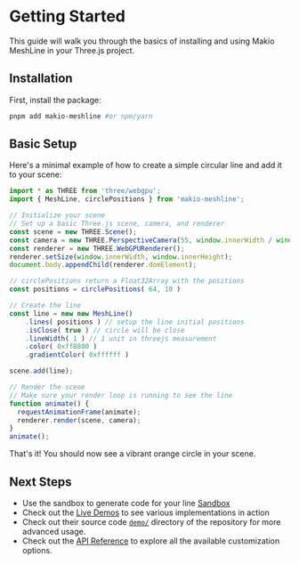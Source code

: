 # Getting Started

This guide will walk you through the basics of installing and using Makio MeshLine in your Three.js project.

## Installation

First, install the package:

```bash
pnpm add makio-meshline #or npm/yarn
```

## Basic Setup

Here's a minimal example of how to create a simple circular line and add it to your scene:

```javascript
import * as THREE from 'three/webgpu';
import { MeshLine, circlePositions } from 'makio-meshline';

// Initialize your scene
// Set up a basic Three.js scene, camera, and renderer
const scene = new THREE.Scene();
const camera = new THREE.PerspectiveCamera(55, window.innerWidth / window.innerHeight, 0.1, 1000);
const renderer = new THREE.WebGPURenderer();
renderer.setSize(window.innerWidth, window.innerHeight);
document.body.appendChild(renderer.domElement);

// circlePositions return a Float32Array with the positions  
const positions = circlePositions( 64, 10 )

// Create the line
const line = new new MeshLine()
	.lines( positions ) // setup the line initial positions
	.isClose( true ) // circle will be close 
	.lineWidth( 1 ) // 1 unit in threejs measurement
	.color( 0xff8800 )
	.gradientColor( 0xffffff )

scene.add(line);

// Render the scene
// Make sure your render loop is running to see the line
function animate() {
  requestAnimationFrame(animate);
  renderer.render(scene, camera);
}
animate();
```

That's it! You should now see a vibrant orange circle in your scene.


## Next Steps

- Use the sandbox to generate code for your line [Sandbox](./examples/sandbox.md) 
- Check out the [Live Demos](https://meshlines.netlify.app) to see various implementations in action
- Check out their source code [`demo/`](https://github.com/Makio64/Meshline/tree/main/demo/src/demos) directory of the repository for more advanced usage. 
- Check out the [API Reference](./api.md) to explore all the available customization options.
